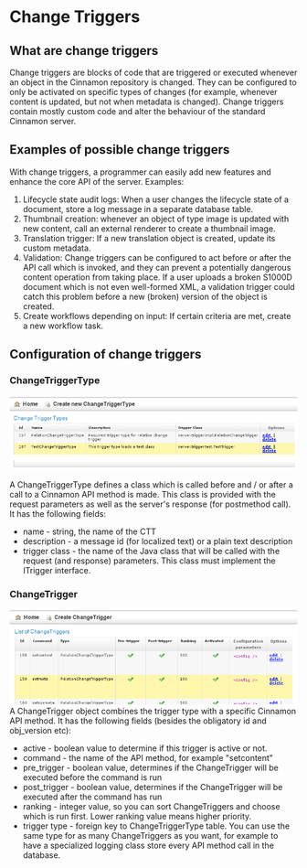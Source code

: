 # Change Triggers

## What are change triggers

Change triggers are blocks of code that are triggered or executed whenever an object in the Cinnamon repository is changed. They can be configured to only be activated on specific types of changes (for example, whenever content is updated, but not when metadata is changed). Change triggers contain mostly custom code and alter the behaviour of the standard Cinnamon server. 

## Examples of possible change triggers

With change triggers, a programmer can easily add new features and enhance the core API of the server. Examples:

1. Lifecycle state audit logs: When a user changes the lifecycle state of a document, store a log message in a separate database table.
2. Thumbnail creation: whenever an object of type image is updated with new content, call an external renderer to create a thumbnail image.
3. Translation trigger: If a new translation object is created, update its custom metadata.
4. Validation: Change triggers can be configured to act before or after the API call which is invoked, and they can prevent a potentially dangerous content operation from taking place. If a user uploads a broken S1000D document which is not even well-formed XML, a validation trigger could catch this problem before a new (broken) version of the object is created.
5. Create workflows depending on input: If certain criteria are met, create a new workflow task.

## Configuration of change triggers

### ChangeTriggerType

![Administration view of change trigger types](change_triggers_00200.png)

A ChangeTriggerType defines a class which is called before and / or after a call to a Cinnamon API method is made. This class is provided with the request parameters as well as the server's response (for postmethod call).  It has the following fields:

*    name - string, the name of the CTT
*    description - a message id (for localized text) or a plain text description
*    trigger class - the name of the Java class that will be called with the request (and response) parameters. This class must implement the ITrigger interface.

### ChangeTrigger
![Administration view of change triggers](change_triggers_00100.png)
A ChangeTrigger object combines the trigger type with a specific Cinnamon API method. It has the following fields (besides the obligatory id and obj_version etc):

*    active - boolean value to determine if this trigger is active or not.
*    command - the name of the API method, for example "setcontent"
*    pre_trigger - boolean value, determines if the ChangeTrigger will be executed before the command is run
*    post_trigger - boolean value, determines if the ChangeTrigger will be executed after the command has run
*    ranking - integer value, so you can sort ChangeTriggers and choose which is run first. Lower ranking value means higher priority.
*    trigger type - foreign key to ChangeTriggerType table. You can use the same type for as many ChangeTriggers as you want, for example to have a specialized logging class store every API method call in the database.


